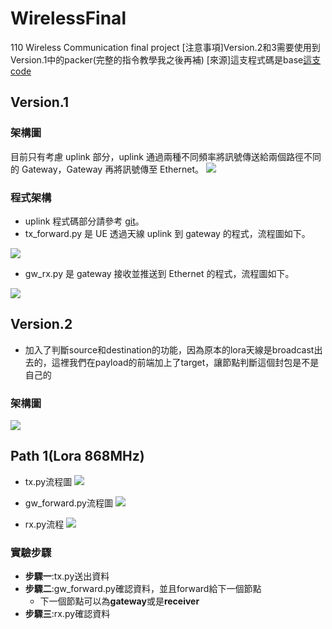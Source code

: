# WirelessFinal
110 Wireless Communication final project
[注意事項]Version.2和3需要使用到Version.1中的packer(完整的指令教學我之後再補)
[來源]這支程式碼是base[這支code](https://github.com/raspberrypi-tw/lora-sx1276/)

## Version.1

### 架構圖
目前只有考慮 uplink 部分，uplink 通過兩種不同頻率將訊號傳送給兩個路徑不同的 Gateway，Gateway 再將訊號傳至 Ethernet。
![](https://i.imgur.com/wOfTD5s.png)

### 程式架構
* uplink 程式碼部分請參考 [git](https://github.com/raspberrypi-tw/lora-sx1276/tree/master/04-gateway)。
* tx_forward.py 是 UE 透過天線 uplink 到 gateway 的程式，流程圖如下。

![](https://i.imgur.com/dvcYkAv.png)

* gw_rx.py 是 gateway 接收並推送到 Ethernet 的程式，流程圖如下。

![](https://i.imgur.com/4ZYywN3.png)

## Version.2
* 加入了判斷source和destination的功能，因為原本的lora天線是broadcast出去的，這裡我們在payload的前端加上了target，讓節點判斷這個封包是不是自己的

### 架構圖

![](https://i.imgur.com/P0ggZqw.png)

## Path 1(Lora 868MHz)
* tx.py流程圖
![](https://i.imgur.com/qGCVgn6.png)

* gw_forward.py流程圖
![](https://i.imgur.com/ZISE1aj.png)

* rx.py流程
![](https://i.imgur.com/SSmqX8m.png)

### 實驗步驟
* **步驟一**:tx.py送出資料
* **步驟二**:gw_forward.py確認資料，並且forward給下一個節點
  * 下一個節點可以為**gateway**或是**receiver**
* **步驟三**:rx.py確認資料
